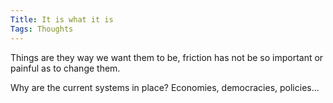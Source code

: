 ```yaml
---
Title: It is what it is
Tags: Thoughts
---
```


Things are they way we want them to be, friction has not be so important or painful as to change them.

Why are the current systems in place? Economies, democracies, policies...
